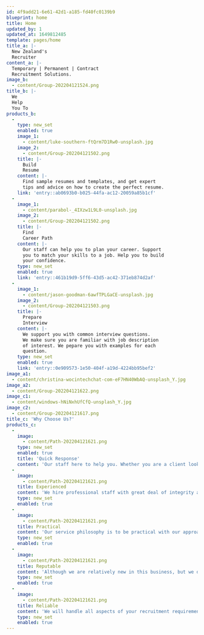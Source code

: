 ```yaml
---
id: 4f9add21-6e61-42d1-a185-fd40fc0139b9
blueprint: home
title: Home
updated_by: 1
updated_at: 1649812485
template: pages/home
title_a: |-
  New Zealand's
  Recruiter
content_a: |-
  Temporary | Permanent | Contract
  Recruitment Solutions.
image_b:
  - content/Group-202204121524.png
title_b: |-
  We
  Help
  You To
products_b:
  -
    type: new_set
    enabled: true
    image_1:
      - content/luke-southern-ftQrm7D1Rw0-unsplash.jpg
    image_2:
      - content/Group-202204121502.png
    title: |-
      Build
      Resume
    content: |-
      Find sample resumes and templates, and get expert
      tips and advice on how to create the perfect resume.
    link: 'entry::ab0693b0-b025-44fa-ac12-20059a85b1cf'
  -
    image_1:
      - content/parabol-_4IXzw1L9L0-unsplash.jpg
    image_2:
      - content/Group-202204121502.png
    title: |-
      Find
      Career Path
    content: |-
      Our staff can help you to plan your career. Support
      you to match your skills to a job. Help you to build
      your confidence.
    type: new_set
    enabled: true
    link: 'entry::461b19d9-5ff6-43d5-ac42-371eb874d2af'
  -
    image_1:
      - content/jason-goodman-6awfTPLGaCE-unsplash.jpg
    image_2:
      - content/Group-202204121503.png
    title: |-
      Prepare
      Interview
    content: |-
      We support you with common interview questions.
      We make sure you are familiar with job description
      of interest. We pepare you with examples for each
      question.
    type: new_set
    enabled: true
    link: 'entry::0e909573-1e50-404f-a19d-4224bb95bef2'
image_a1:
  - content/christina-wocintechchat-com-eF7HN40WbAQ-unsplash_Y.jpg
image_a2:
  - content/Group-202204121622.png
image_c1:
  - content/windows-hNiNxhUfCfQ-unsplash_Y.jpg
image_c2:
  - content/Group-202204121617.png
title_c: 'Why Choose Us?'
products_c:
  -
    image:
      - content/Path-202204121621.png
    type: new_set
    enabled: true
    title: 'Quick Response'
    content: 'Our staff here to help you. Whether you are a client looking for a perfect candidate or if you are a candidate who is searching for your dream job, we have staff who can answer your call, or see you in person trying to find you a solution.'
  -
    image:
      - content/Path-202204121621.png
    title: Experienced
    content: 'We hire professional staff with great deal of integrity and lots of practical experience. We provide our staff with continuing education opportunities on a regular basis to allow them to stay current with the latest trend within the industry.'
    type: new_set
    enabled: true
  -
    image:
      - content/Path-202204121621.png
    title: Practical
    content: 'Our service philosophy is to be practical with our approach to service provision and stay accessible to all our clients/customers. With both on-line as well as face to face services we believe we are in a fantastic position in order to meet all your recruitment needs.'
    type: new_set
    enabled: true
  -
    image:
      - content/Path-202204121621.png
    title: Reputable
    content: 'Although we are relatively new in this business, but we do care about our clients and their businesses. We have respected leaders with lots of experience working within the community as well as in the industry. Our aim is to have many long-term clients who enjoy our services year after year by putting their trust in us.'
    type: new_set
    enabled: true
  -
    image:
      - content/Path-202204121621.png
    title: Reliable
    content: 'We will handle all aspects of your recruitment requirements including permanent, temporary staff and/or contractors. We will focus on your staffing needs so you can focus on your business.'
    type: new_set
    enabled: true
---
```

